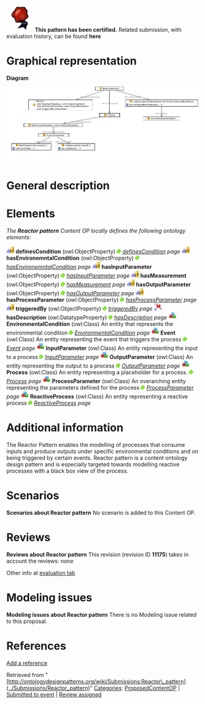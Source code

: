 [![](../images/thumb/b/b5/Certified.png/70px-Certified.png)](../Image/Certified.png "Certified.png") __This pattern has been certified.__
Related submission, with evaluation history, can be found __here__





#  Graphical representation


__Diagram__




[![Image:Reactor-pattern.png](../images/4/4b/Reactor-pattern.png)](../Image/Reactor-pattern.png "Image:Reactor-pattern.png")




#  General description


  




#  Elements


_The __Reactor pattern__ Content OP locally defines the following ontology elements:_



 [![ObjectProperty](../images/thumb/c/c3/ObjectProperty.gif/20px-ObjectProperty.gif)](../Image/ObjectProperty.gif "ObjectProperty") __definesCondition__ (owl:ObjectProperty) 
 [![](../images/thumb/8/87/ArrowRight.gif/11px-ArrowRight.gif)](../Image/ArrowRight.gif "ArrowRight.gif") _[definesCondition](../Submissions/Reactor_pattern/definesCondition "Submissions:Reactor pattern/definesCondition") page_
[![ObjectProperty](../images/thumb/c/c3/ObjectProperty.gif/20px-ObjectProperty.gif)](../Image/ObjectProperty.gif "ObjectProperty") __hasEnvironemntalCondition__ (owl:ObjectProperty) 
 [![](../images/thumb/8/87/ArrowRight.gif/11px-ArrowRight.gif)](../Image/ArrowRight.gif "ArrowRight.gif") _[hasEnvironemntalCondition](../Submissions/Reactor_pattern/hasEnvironemntalCondition "Submissions:Reactor pattern/hasEnvironemntalCondition") page_
[![ObjectProperty](../images/thumb/c/c3/ObjectProperty.gif/20px-ObjectProperty.gif)](../Image/ObjectProperty.gif "ObjectProperty") __hasInputParameter__ (owl:ObjectProperty) 
 [![](../images/thumb/8/87/ArrowRight.gif/11px-ArrowRight.gif)](../Image/ArrowRight.gif "ArrowRight.gif") _[hasInputParameter](../Submissions/Reactor_pattern/hasInputParameter "Submissions:Reactor pattern/hasInputParameter") page_
[![ObjectProperty](../images/thumb/c/c3/ObjectProperty.gif/20px-ObjectProperty.gif)](../Image/ObjectProperty.gif "ObjectProperty") __hasMeasurement__ (owl:ObjectProperty) 
 [![](../images/thumb/8/87/ArrowRight.gif/11px-ArrowRight.gif)](../Image/ArrowRight.gif "ArrowRight.gif") _[hasMeasurement](../Submissions/Reactor_pattern/hasMeasurement "Submissions:Reactor pattern/hasMeasurement") page_
[![ObjectProperty](../images/thumb/c/c3/ObjectProperty.gif/20px-ObjectProperty.gif)](../Image/ObjectProperty.gif "ObjectProperty") __hasOutputParameter__ (owl:ObjectProperty) 
 [![](../images/thumb/8/87/ArrowRight.gif/11px-ArrowRight.gif)](../Image/ArrowRight.gif "ArrowRight.gif") _[hasOutputParameter](../Submissions/Reactor_pattern/hasOutputParameter "Submissions:Reactor pattern/hasOutputParameter") page_
[![ObjectProperty](../images/thumb/c/c3/ObjectProperty.gif/20px-ObjectProperty.gif)](../Image/ObjectProperty.gif "ObjectProperty") __hasProcessParameter__ (owl:ObjectProperty) 
 [![](../images/thumb/8/87/ArrowRight.gif/11px-ArrowRight.gif)](../Image/ArrowRight.gif "ArrowRight.gif") _[hasProcessParameter](../Submissions/Reactor_pattern/hasProcessParameter "Submissions:Reactor pattern/hasProcessParameter") page_
[![ObjectProperty](../images/thumb/c/c3/ObjectProperty.gif/20px-ObjectProperty.gif)](../Image/ObjectProperty.gif "ObjectProperty") __triggeredBy__ (owl:ObjectProperty) 
 [![](../images/thumb/8/87/ArrowRight.gif/11px-ArrowRight.gif)](../Image/ArrowRight.gif "ArrowRight.gif") _[triggeredBy](../Submissions/Reactor_pattern/triggeredBy "Submissions:Reactor pattern/triggeredBy") page_
[![DatatypeProperty](../images/thumb/a/a5/DatatypeProperty.gif/20px-DatatypeProperty.gif)](../Image/DatatypeProperty.gif "DatatypeProperty") __hasDescription__ (owl:DatatypeProperty) 
 [![](../images/thumb/8/87/ArrowRight.gif/11px-ArrowRight.gif)](../Image/ArrowRight.gif "ArrowRight.gif") _[hasDescription](../Submissions/Reactor_pattern/hasDescription "Submissions:Reactor pattern/hasDescription") page_
[![Class](../images/thumb/2/27/Class.gif/20px-Class.gif)](../Image/Class.gif "Class") __EnvironmentalCondition__ (owl:Class) An entity that represents the environmental condition 
 [![](../images/thumb/8/87/ArrowRight.gif/11px-ArrowRight.gif)](../Image/ArrowRight.gif "ArrowRight.gif") _[EnvironmentalCondition](../Submissions/Reactor_pattern/EnvironmentalCondition "Submissions:Reactor pattern/EnvironmentalCondition") page_
[![Class](../images/thumb/2/27/Class.gif/20px-Class.gif)](../Image/Class.gif "Class") __Event__ (owl:Class) An entity representing the event that triggers the process 
 [![](../images/thumb/8/87/ArrowRight.gif/11px-ArrowRight.gif)](../Image/ArrowRight.gif "ArrowRight.gif") _[Event](../Submissions/Reactor_pattern/Event "Submissions:Reactor pattern/Event") page_
[![Class](../images/thumb/2/27/Class.gif/20px-Class.gif)](../Image/Class.gif "Class") __InputParameter__ (owl:Class) An entity representing the input to a process 
 [![](../images/thumb/8/87/ArrowRight.gif/11px-ArrowRight.gif)](../Image/ArrowRight.gif "ArrowRight.gif") _[InputParameter](../Submissions/Reactor_pattern/InputParameter "Submissions:Reactor pattern/InputParameter") page_
[![Class](../images/thumb/2/27/Class.gif/20px-Class.gif)](../Image/Class.gif "Class") __OutputParameter__ (owl:Class) An entity representing the output to a process 
 [![](../images/thumb/8/87/ArrowRight.gif/11px-ArrowRight.gif)](../Image/ArrowRight.gif "ArrowRight.gif") _[OutputParameter](../Submissions/Reactor_pattern/OutputParameter "Submissions:Reactor pattern/OutputParameter") page_
[![Class](../images/thumb/2/27/Class.gif/20px-Class.gif)](../Image/Class.gif "Class") __Process__ (owl:Class) An entity representing a placeholder for a process. 
 [![](../images/thumb/8/87/ArrowRight.gif/11px-ArrowRight.gif)](../Image/ArrowRight.gif "ArrowRight.gif") _[Process](../Submissions/Reactor_pattern/Process "Submissions:Reactor pattern/Process") page_
[![Class](../images/thumb/2/27/Class.gif/20px-Class.gif)](../Image/Class.gif "Class") __ProcessParameter__ (owl:Class) An overarching entity representing the parameters defined for the process 
 [![](../images/thumb/8/87/ArrowRight.gif/11px-ArrowRight.gif)](../Image/ArrowRight.gif "ArrowRight.gif") _[ProcessParameter](../Submissions/Reactor_pattern/ProcessParameter "Submissions:Reactor pattern/ProcessParameter") page_
[![Class](../images/thumb/2/27/Class.gif/20px-Class.gif)](../Image/Class.gif "Class") __ReactiveProcess__ (owl:Class) An entity representing a reactive process 
 [![](../images/thumb/8/87/ArrowRight.gif/11px-ArrowRight.gif)](../Image/ArrowRight.gif "ArrowRight.gif") _[ReactiveProcess](../Submissions/Reactor_pattern/ReactiveProcess "Submissions:Reactor pattern/ReactiveProcess") page_
#  Additional information


The Reactor Pattern enables the modelling of processes that consume inputs and produce outputs under specific environmental conditions and on being triggered by certain events. Reactor pattern is a content ontology design pattern and is especially targeted towards modelling reactive processes with a black box view of the process.



#  Scenarios



__Scenarios about Reactor pattern__
No scenario is added to this Content OP.




#  Reviews



__Reviews about Reactor pattern__
This revision (revision ID __11175__) takes in account the reviews: none


Other info at [evaluation tab](http://ontologydesignpatterns.org/wiki/index.php?title=Submissions:Reactor_pattern&action=evaluation "http://ontologydesignpatterns.org/wiki/index.php?title=Submissions:Reactor_pattern&action=evaluation")




  




#  Modeling issues



__Modeling issues about Reactor pattern__
There is no Modeling issue related to this proposal.




  




#  References


[Add a reference](index.php@title=Odp%253AAdd_reference&subject=Submissions%253AReactor+pattern.html "http://ontologydesignpatterns.org/wiki/index.php?title=Odp:Add_reference&subject=Submissions%3AReactor+pattern")


  






Retrieved from "[http://ontologydesignpatterns.org/wiki/Submissions:Reactor\_pattern](../Submissions/Reactor_pattern)"
 [Categories](http://ontologydesignpatterns.org/wiki/Special:Categories "Special:Categories"): [ProposedContentOP](../Category/ProposedContentOP "Category:ProposedContentOP") | [Submitted to event](../Category/Submitted_to_event "Category:Submitted to event") | [Review assigned](../Category/Review_assigned "Category:Review assigned")